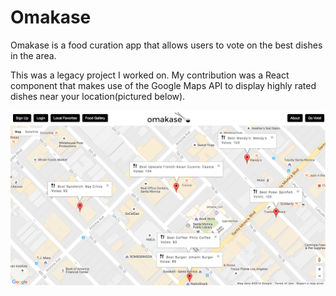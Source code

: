 # Omakase

Omakase is a food curation app that allows users to vote on the best dishes in the area.

This was a legacy project I worked on. My contribution was a React component that makes use of the Google Maps API to display highly rated dishes near your location(pictured below).

![Screenshot](/screenshot.png?raw=true "Optional Title")
